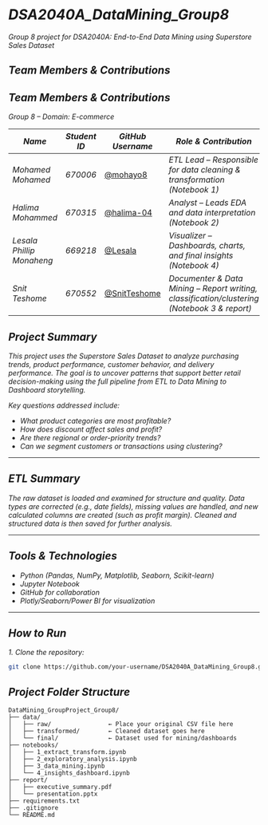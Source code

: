 # *DSA2040A_DataMining_Group8*
*Group 8 project for DSA2040A: End-to-End Data Mining using Superstore Sales Dataset*

## *Team Members & Contributions*

## *Team Members & Contributions*
*Group 8 – Domain: E-commerce*

| *Name*                   | *Student ID* | *GitHub Username*                          | *Role & Contribution*                          |
|--------------------------|--------------|---------------------------------------------|------------------------------------------------|
| *Mohamed Mohamed*        | *670006*     | [@mohayo8](https://github.com/mohayo8)               | *ETL Lead – Responsible for data cleaning & transformation (Notebook 1)*      |
| *Halima Mohammed*        | *670315*     | [@halima-04](https://github.com/halima-04)           | *Analyst – Leads EDA and data interpretation (Notebook 2)*        |
| *Lesala Phillip Monaheng*| *669218*     | [@Lesala](https://github.com/Lesala)                 | *Visualizer – Dashboards, charts, and final insights (Notebook 4)*      |
| *Snit Teshome*           | *670552*     | [@SnitTeshome](https://github.com/SnitTeshome)       | *Documenter & Data Mining – Report writing, classification/clustering (Notebook 3 & report)*      |

## *Project Summary*

*This project uses the Superstore Sales Dataset to analyze purchasing trends, product performance, customer behavior, and delivery performance. The goal is to uncover patterns that support better retail decision-making using the full pipeline from ETL to Data Mining to Dashboard storytelling.*

*Key questions addressed include:*
- *What product categories are most profitable?*
- *How does discount affect sales and profit?*
- *Are there regional or order-priority trends?*
- *Can we segment customers or transactions using clustering?*

---

## *ETL Summary*

*The raw dataset is loaded and examined for structure and quality. Data types are corrected (e.g., date fields), missing values are handled, and new calculated columns are created (such as profit margin). Cleaned and structured data is then saved for further analysis.*

---

## *Tools & Technologies*

- *Python (Pandas, NumPy, Matplotlib, Seaborn, Scikit-learn)*
- *Jupyter Notebook*
- *GitHub for collaboration*
- *Plotly/Seaborn/Power BI for visualization*

---

## *How to Run*

*1. Clone the repository:*

```bash
git clone https://github.com/your-username/DSA2040A_DataMining_Group8.git
```

## *Project Folder Structure*

```
DataMining_GroupProject_Group8/
├── data/
│   ├── raw/                ← Place your original CSV file here
│   ├── transformed/        ← Cleaned dataset goes here
│   └── final/              ← Dataset used for mining/dashboards
├── notebooks/
│   ├── 1_extract_transform.ipynb
│   ├── 2_exploratory_analysis.ipynb
│   ├── 3_data_mining.ipynb
│   └── 4_insights_dashboard.ipynb
├── report/
│   ├── executive_summary.pdf
│   └── presentation.pptx
├── requirements.txt
├── .gitignore
└── README.md
```


